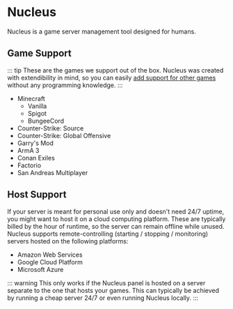 # Nucleus

Nucleus is a game server management tool designed for humans.

## Game Support
::: tip
These are the games we support out of the box. Nucleus was created with extendibility in mind, so you can easily [add support for other games](/developer/custom-game.md) without any programming knowledge.
:::

- Minecraft
  - Vanilla
  - Spigot
  - BungeeCord
- Counter-Strike: Source
- Counter-Strike: Global Offensive
- Garry's Mod
- ArmA 3
- Conan Exiles
- Factorio
- San Andreas Multiplayer

## Host Support
If your server is meant for personal use only and doesn't need 24/7 uptime, you might want to host it on a cloud computing platform. These are typically billed by the hour of runtime, so the server can remain offline while unused. Nucleus supports remote-controlling (starting / stopping / monitoring) servers hosted on the following platforms:
- Amazon Web Services
- Google Cloud Platform
- Microsoft Azure

::: warning
This only works if the Nucleus panel is hosted on a server separate to the one that hosts your games. This can typically be achieved by running a cheap server 24/7 or even running Nucleus locally.
:::